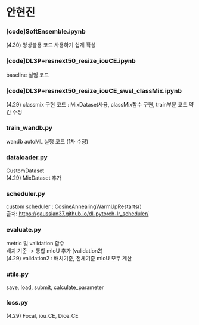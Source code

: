 # 안현진

### [code]SoftEnsemble.ipynb
(4.30) 앙상블용 코드 사용하기 쉽게 작성

### [code]DL3P+resnext50_resize_iouCE.ipynb
baseline 실험 코드

### [code]DL3P+resnext50_resize_iouCE_swsl_classMix.ipynb
(4.29) classmix 구현 코드 : MixDataset사용, classMix함수 구현, train부분 코드 약간 수정

### train_wandb.py
wandb autoML 실행 코드 (1차 수정)

### dataloader.py
CustomDataset <br>
(4.29) MixDataset 추가

### scheduler.py
custom scheduler : CosineAnnealingWarmUpRestarts() <br>
출처: https://gaussian37.github.io/dl-pytorch-lr_scheduler/

### evaluate.py
metric 및 validation 함수 <br>
배치 기준 -> 통합 mIoU 추가 (validation2) <br>
(4.29) validation2 : 배치기준, 전체기준 mIoU 모두 계산

### utils.py
save, load, submit, calculate_parameter

### loss.py
(4.29) Focal, iou_CE, Dice_CE
